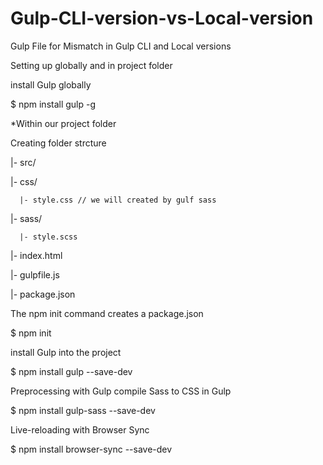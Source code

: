 # Gulp-CLI-version-vs-Local-version
Gulp File for Mismatch in Gulp CLI and Local versions 

Setting up globally and in project folder

install Gulp globally

$ npm install gulp -g

*Within our project folder

Creating folder strcture

|- src/ 

   |- css/
   
      |- style.css // we will created by gulf sass
      
   |- sass/
   
      |- style.scss
      
   |- index.html
   
|- gulpfile.js

|- package.json

The npm init command creates a package.json

$ npm init

install Gulp into the project

$ npm install gulp --save-dev

Preprocessing with Gulp compile Sass to CSS in Gulp

$ npm install gulp-sass --save-dev

Live-reloading with Browser Sync

$ npm install browser-sync --save-dev
